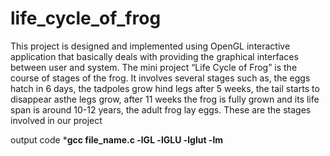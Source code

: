 # life_cycle_of_frog



This project is designed and implemented using OpenGL interactive application that basically deals with providing the graphical interfaces between user and system. 
The mini project “Life Cycle of Frog” is the course of stages of the frog. It involves several stages such as, the eggs hatch in 6 days, the tadpoles grow hind legs 
after 5 weeks, the tail starts to disappear asthe legs grow, after 11 weeks the frog is fully grown and its life span is around 10-12 years, 
the adult frog lay eggs. These are the stages involved in our project






output code
*********************************gcc file_name.c -lGL -lGLU -lglut -lm********************************
